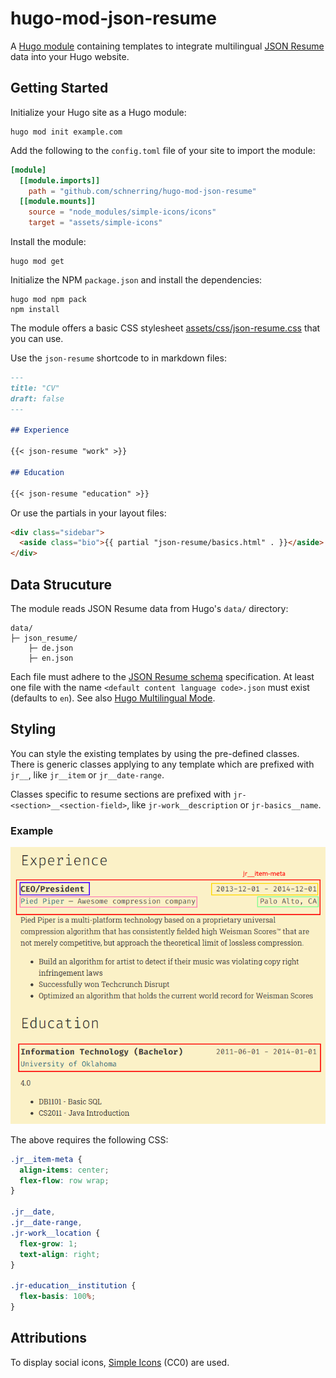 # hugo-mod-json-resume

A [Hugo module](https://gohugo.io/hugo-modules/) containing templates to
integrate multilingual [JSON Resume](https://jsonresume.org/) data into your
Hugo website.

## Getting Started

Initialize your Hugo site as a Hugo module:

```shell
hugo mod init example.com
```

Add the following to the `config.toml` file of your site to import the module:

```toml
[module]
  [[module.imports]]
    path = "github.com/schnerring/hugo-mod-json-resume"
  [[module.mounts]]
    source = "node_modules/simple-icons/icons"
    target = "assets/simple-icons"
```

Install the module:

```shell
hugo mod get
```

Initialize the NPM `package.json` and install the dependencies:

```shell
hugo mod npm pack
npm install
```

The module offers a basic CSS stylesheet [assets/css/json-resume.css](./assets/css/json-resume.css)
that you can use.

Use the `json-resume` shortcode to in markdown files:

```markdown
---
title: "CV"
draft: false
---

## Experience

{{< json-resume "work" >}}

## Education

{{< json-resume "education" >}}
```

Or use the partials in your layout files:

```html
<div class="sidebar">
  <aside class="bio">{{ partial "json-resume/basics.html" . }}</aside>
</div>
```

## Data Strucuture

The module reads JSON Resume data from Hugo's `data/` directory:

```text
data/
├─ json_resume/
    ├─ de.json
    ├─ en.json
```

Each file must adhere to the [JSON Resume schema](https://github.com/jsonresume/resume-schema/blob/master/schema.json)
specification. At least one file with the name `<default content language code>.json`
must exist (defaults to `en`). See also [Hugo Multilingual Mode](https://gohugo.io/content-management/multilingual/).

## Styling

You can style the existing templates by using the pre-defined classes. There is
generic classes applying to any template which are prefixed with `jr__`, like
`jr__item` or `jr__date-range`.

Classes specific to resume sections are prefixed with `jr-<section>__<section-field>`,
like `jr-work__description` or `jr-basics__name`.

### Example

![Example resume section header screenshot](./screenshots/example-resume-section-headers.png)

The above requires the following CSS:

```css
.jr__item-meta {
  align-items: center;
  flex-flow: row wrap;
}

.jr__date,
.jr__date-range,
.jr-work__location {
  flex-grow: 1;
  text-align: right;
}

.jr-education__institution {
  flex-basis: 100%;
}
```

## Attributions

To display social icons, [Simple Icons](https://simpleicons.org/) (CC0) are
used.
